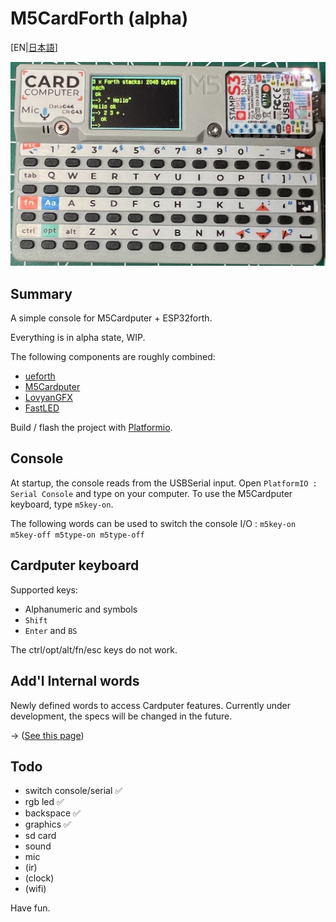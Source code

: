# M5CardForth (alpha)

[EN|[日本語](readmeJa.md)]

![M5CardForth](media/M5CardForth.png)

## Summary 

A simple console for M5Cardputer + ESP32forth.

Everything is in alpha state, WIP.

The following components are roughly combined:

* [ueforth](https://github.com/flagxor/ueforth)
* [M5Cardputer](https://github.com/m5stack/M5Cardputer)
* [LovyanGFX](https://github.com/lovyan03/LovyanGFX)
* [FastLED](https://github.com/FastLED/FastLED)

Build / flash the project with [Platformio](https://platformio.org/).

## Console

At startup, the console reads from the USBSerial input. Open `PlatformIO : Serial Console` and type on your computer. To use the M5Cardputer keyboard, type `m5key-on`. 

The following words can be used to switch the console I/O : `m5key-on m5key-off m5type-on m5type-off`

## Cardputer keyboard

Supported keys:

* Alphanumeric and symbols
* `Shift`
* `Enter` and `BS`

The ctrl/opt/alt/fn/esc keys do not work.

## Add'l Internal words

Newly defined words to access Cardputer features. Currently under development, the specs will be changed in the future.

-> ([See this page](cpwords.md))

## Todo

* switch console/serial ✅
* rgb led ✅
* backspace ✅
* graphics ✅
* sd card
* sound 
* mic
* (ir)
* (clock)
* (wifi)


Have fun.
